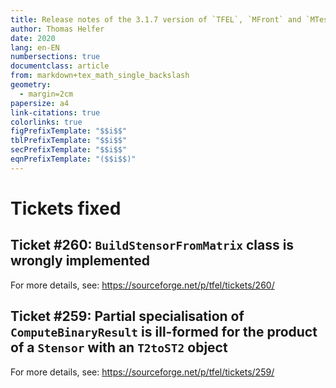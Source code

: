 ```yaml
---
title: Release notes of the 3.1.7 version of `TFEL`, `MFront` and `MTest`
author: Thomas Helfer
date: 2020
lang: en-EN
numbersections: true
documentclass: article
from: markdown+tex_math_single_backslash
geometry:
  - margin=2cm
papersize: a4
link-citations: true
colorlinks: true
figPrefixTemplate: "$$i$$"
tblPrefixTemplate: "$$i$$"
secPrefixTemplate: "$$i$$"
eqnPrefixTemplate: "($$i$$)"
---
```


# Tickets fixed

## Ticket #260: `BuildStensorFromMatrix` class is wrongly implemented

For more details, see: <https://sourceforge.net/p/tfel/tickets/260/>

## Ticket #259: Partial specialisation of `ComputeBinaryResult` is ill-formed for the product of a `Stensor` with an `T2toST2` object

For more details, see: <https://sourceforge.net/p/tfel/tickets/259/>
